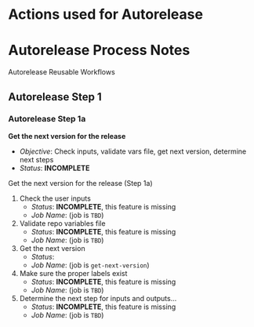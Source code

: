 # Actions used for Autorelease


# Autorelease Process Notes

Autorelease Reusable Workflows

## Autorelease Step 1

### Autorelease Step 1a

**Get the next version for the release**

- _Objective_: Check inputs, validate vars file, get next version, determine next steps
- _Status_: **INCOMPLETE**

<!---  # Jobs in Step 1

#   a. Get the next version for the release                        (get-next-version)

 --->

Get the next version for the release (Step 1a)

1. Check the user inputs
    - _Status_: **INCOMPLETE**, this feature is missing
    - _Job Name_: (job is `TBD`)
2. Validate repo variables file
    - _Status_: **INCOMPLETE**, this feature is missing
    - _Job Name_: (job is `TBD`)
3. Get the next version
    - _Status_: 
    - _Job Name_: (job is `get-next-version`)
4. Make sure the proper labels exist
    - _Status_: **INCOMPLETE**, this feature is missing
    - _Job Name_: (job is `TBD`)
5. Determine the next step for inputs and outputs...
    - _Status_: **INCOMPLETE**, this feature is missing
    - _Job Name_: (job is `TBD`)


<!---  #### Jobs in Step 1a Get the next version for the release

#### Jobs in Step 1a Get the next version for the release
#   a. Get the next version for the release
#       1. Check the user inputs                              INCOMPLETE, this feature is missing  (job is TBD)
#       2. Get the next version                               (get-next-version)
#       3. Make sure the proper labels exist                  INCOMPLETE, this feature is missing  (job is TBD)
#       4. Determine the next step for inputs and outputs...  INCOMPLETE, this feature is missing  (job is TBD)
#### 
# notes about this job as part of step 1
#   Check inputs, get next version, determine next steps

 --->
